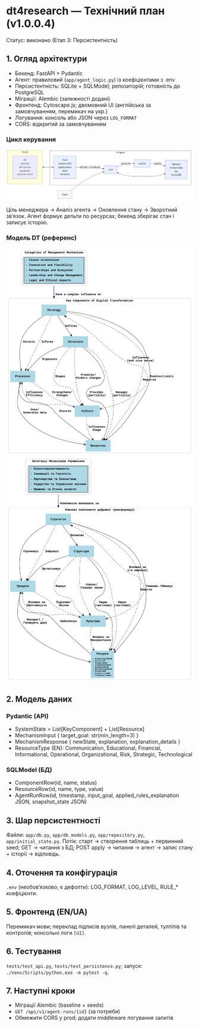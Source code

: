 # dt4research — Технічний план (v1.0.0.4)

Статус: виконано (Етап 3: Персистентність)

## 1. Огляд архітектури
- Бекенд: FastAPI + Pydantic
- Агент: правиловий (`app/agent_logic.py`) із коефіцієнтами з .env
- Персистентність: SQLite + SQLModel; репозиторій; готовність до PostgreSQL
- Міграції: Alembic (залежності додані)
- Фронтенд: Cytoscape.js; двомовний UI (англійська за замовчуванням, перемикач на укр.)
- Логування: консоль або JSON через `LOG_FORMAT`
- CORS: відкритий за замовчуванням

### Цикл керування
![AI Agent runtime](../plan/ai_agent_runtime.png)

Ціль менеджера → Аналіз агента → Оновлення стану → Зворотний зв’язок.
Агент формує дельти по ресурсах; бекенд зберігає стан і записує історію.

### Модель DT (референс)
![DT model — English](../plan/dt_model_final_english.png)
![DT model — sublevels](../plan/dt_model_with_sublevels.png)

## 2. Модель даних
### Pydantic (API)
- SystemState = List[KeyComponent] + List[Resource]
- MechanismInput { target_goal: str(min_length=3) }
- MechanismResponse { newState, explanation, explanation_details }
- ResourceType (EN): Communication, Educational, Financial, Informational, Operational, Organizational, Risk, Strategic, Technological

### SQLModel (БД)
- ComponentRow(id, name, status)
- ResourceRow(id, name, type, value)
- AgentRunRow(id, timestamp, input_goal, applied_rules_explanation JSON, snapshot_state JSON)

## 3. Шар персистентності
Файли: `app/db.py`, `app/db_models.py`, `app/repository.py`, `app/initial_state.py`.
Потік: старт → створення таблиць + первинний seed; GET → читання з БД; POST apply → читання → агент → запис стану + історії → відповідь.

## 4. Оточення та конфігурація
`.env` (необов’язково; є дефолти): LOG_FORMAT, LOG_LEVEL, RULE_* коефіцієнти.

## 5. Фронтенд (EN/UA)
Перемикач мови; переклад підписів вузлів, панелі деталей, тултіпів та контролів; консольні логи `[UI]`.

## 6. Тестування
`tests/test_api.py`, `tests/test_persistence.py`; запуск: `./venv/Scripts/python.exe -m pytest -q`.

## 7. Наступні кроки
- Міграції Alembic (baseline + seeds)
- `GET /api/v1/agent-runs/{id}` (за потреби)
- Обмежити CORS у prod; додати middleware логування запитів




